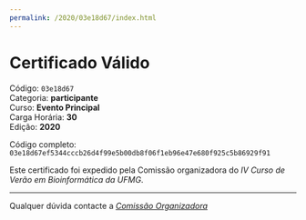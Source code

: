```yaml
---
permalink: /2020/03e18d67/index.html
---
```


# Certificado Válido

Código: `03e18d67`<br>
Categoria: **participante**<br>
Curso: **Evento Principal**<br>
Carga Horária: **30**<br>
Edição: **2020**<br>


Código completo: `03e18d67ef5344cccb26d4f99e5b00db8f06f1eb96e47e680f925c5b86929f91`


Este certificado foi expedido pela Comissão organizadora do *IV Curso de Verão em Bioinformática da UFMG*.

----

Qualquer dúvida contacte a [_Comissão Organizadora_](<mailto:cursobioinfoufmg@gmail.com$subject=[Certificados]>)

